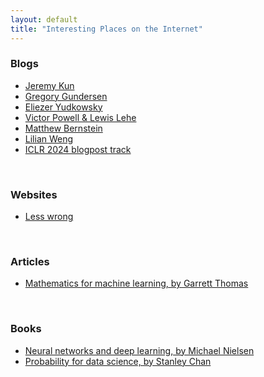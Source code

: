 ```yaml
---
layout: default
title: "Interesting Places on the Internet"
---
```


### Blogs

 - [Jeremy Kun](https://www.jeremykun.com/main-content/)
 - [Gregory Gundersen](https://gregorygundersen.com/blog/)
 - [Eliezer Yudkowsky](https://www.yudkowsky.net/) 
 - [Victor Powell & Lewis Lehe](https://setosa.io/#/)
 - [Matthew Bernstein](https://mbernste.github.io/)
 - [Lilian Weng](https://lilianweng.github.io/) 
 - [ICLR 2024 blogpost track](https://iclr-blogposts.github.io/2024/about/#accepted-posts)

<br>

### Websites

 - [Less wrong](https://www.lesswrong.com/)

<br>

### Articles

 - [Mathematics for machine learning, by Garrett Thomas](https://gwthomas.github.io/docs/math4ml.pdf)

<br>

### Books

 - [Neural networks and deep learning, by Michael Nielsen](http://neuralnetworksanddeeplearning.com/index.html)
 - [Probability for data science, by Stanley Chan](https://probability4datascience.com/index.html)